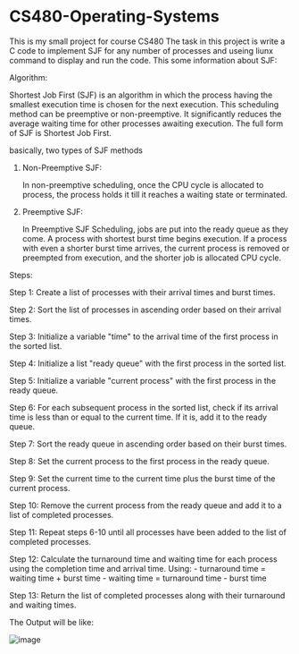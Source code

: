 # CS480-Operating-Systems
This is my small project for course CS480
The task in this project is write a C code to implement SJF for any number of processes and useing liunx command to display and run the code.
This some information about SJF:



Algorithm:

  Shortest Job First (SJF) is an algorithm in which the process having the smallest execution time is chosen for the next execution. This scheduling method can be       preemptive or non-preemptive. It significantly reduces the average waiting time for other processes awaiting execution. The full form of SJF is Shortest Job First.

basically, two types of SJF methods

1. Non-Preemptive SJF:

   In non-preemptive scheduling, once the CPU cycle is allocated to process, the process holds it till it reaches a waiting state or terminated.

2. Preemptive SJF:

   In Preemptive SJF Scheduling, jobs are put into the ready queue as they come. A process with shortest burst time begins execution. If a process with even a shorter    burst time arrives, the current process is removed or preempted from execution, and the shorter job is allocated CPU cycle.






Steps:

Step 1: 
Create a list of processes with their arrival times and burst times.

Step 2: 
Sort the list of processes in ascending order based on their arrival times.

Step 3: 
Initialize a variable "time" to the arrival time of the first process in the sorted list.

Step 4: 
Initialize a list "ready queue" with the first process in the sorted list.

Step 5: 
Initialize a variable "current process" with the first process in the ready queue.

Step 6:
For each subsequent process in the sorted list, check if its arrival time is less than or equal to the current time. If it is, add it to the ready queue.
 
Step 7:
Sort the ready queue in ascending order based on their burst times.

Step 8:
Set the current process to the first process in the ready queue.

Step 9:
Set the current time to the current time plus the burst time of the current process.

Step 10: 
Remove the current process from the ready queue and add it to a list of completed processes.

Step 11: 
Repeat steps 6-10 until all processes have been added to the list of completed processes.

Step 12: 
Calculate the turnaround time and waiting time for each process using the completion time and arrival time.
Using:  - turnaround time = waiting time + burst time 
        - waiting time = turnaround time - burst time
        
Step 13: 
Return the list of completed processes along with their turnaround and waiting times.


The Output will be like:

![image](https://user-images.githubusercontent.com/94137414/209414627-729836be-d7d8-4b5c-913f-36a858d4dbfa.png)

